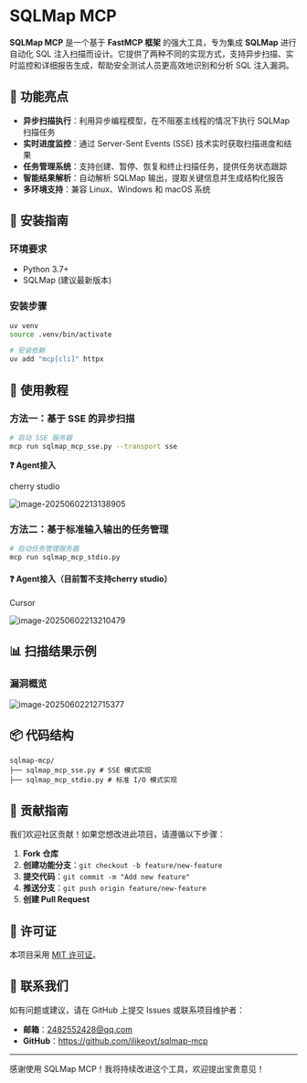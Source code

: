 # SQLMap MCP

**SQLMap MCP** 是一个基于 **FastMCP 框架** 的强大工具，专为集成 **SQLMap** 进行自动化 SQL 注入扫描而设计。它提供了两种不同的实现方式，支持异步扫描、实时监控和详细报告生成，帮助安全测试人员更高效地识别和分析 SQL 注入漏洞。

## 📌 功能亮点

- **异步扫描执行**：利用异步编程模型，在不阻塞主线程的情况下执行 SQLMap 扫描任务
- **实时进度监控**：通过 Server-Sent Events (SSE) 技术实时获取扫描进度和结果
- **任务管理系统**：支持创建、暂停、恢复和终止扫描任务，提供任务状态跟踪
- **智能结果解析**：自动解析 SQLMap 输出，提取关键信息并生成结构化报告
- **多环境支持**：兼容 Linux、Windows 和 macOS 系统

## 🚀 安装指南

### 环境要求

- Python 3.7+
- SQLMap (建议最新版本)

### 安装步骤

```bash
uv venv
source .venv/bin/activate

# 安装依赖
uv add "mcp[cli]" httpx
```

## 📖 使用教程

### 方法一：基于 SSE 的异步扫描

```bash
# 启动 SSE 服务器  
mcp run sqlmap_mcp_sse.py --transport sse
```

**❓ Agent接入**

cherry studio

![image-20250602213138905](D:\笔记\AWD.assets\image-20250602213138905.png)

### 方法二：基于标准输入输出的任务管理

```bash
# 启动任务管理服务器  
mcp run sqlmap_mcp_stdio.py
```

#### ❓ Agent接入（目前暂不支持cherry studio）

Cursor

![image-20250602213210479](D:\笔记\AWD.assets\image-20250602213210479.png)

## 📊 扫描结果示例

### 漏洞概览

![image-20250602212715377](D:\笔记\AWD.assets\image-20250602212715377.png)

## 📦 代码结构  

```
sqlmap-mcp/
├── sqlmap_mcp_sse.py # SSE 模式实现
├── sqlmap_mcp_stdio.py # 标准 I/O 模式实现
```

## 🤝 贡献指南  

我们欢迎社区贡献！如果您想改进此项目，请遵循以下步骤：  

1. **Fork 仓库**  
2. **创建功能分支**：`git checkout -b feature/new-feature`  
3. **提交代码**：`git commit -m "Add new feature"`  
4. **推送分支**：`git push origin feature/new-feature`  
5. **创建 Pull Request**  


## 📜 许可证  

本项目采用 [MIT 许可证](LICENSE)。    


## 📧 联系我们  

如有问题或建议，请在 GitHub 上提交 Issues 或联系项目维护者：  

- **邮箱**：2482552428@qq.com
- **GitHub**：https://github.com/ilikeoyt/sqlmap-mcp  


---

感谢使用 SQLMap MCP！我将持续改进这个工具，欢迎提出宝贵意见！